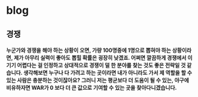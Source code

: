 # blog

## 경쟁

#### 누군가와 경쟁을 해야 하는 상황이 오면, 가량 100명중에 1명으로 뽑혀야 하는 상황이라면, 제가 아무리 실력이 좋아도 뽑힐 확률은 굉장히 낮겠죠. 어쩌면 깔끔하게 경쟁에서 이기기 어렵다는 걸 인정하고 상대적으로 경쟁이 덜 한 분야를 찾는 것도 좋은 전략일 것 같습니다. 생각해보면 누구나 다 가려고 하는 곳이라면 내가 아니라도 가서 제 역할을 할 수 있는 사람은 충분하는 것이잖아요? 그러니 저는 평균보다 더 도움이 될 수 있는, 야구에 비유하자면 WAR가 0 보다 더 큰 값으로 기여할 수 있는 곳을 찾아다니겠습니다.
